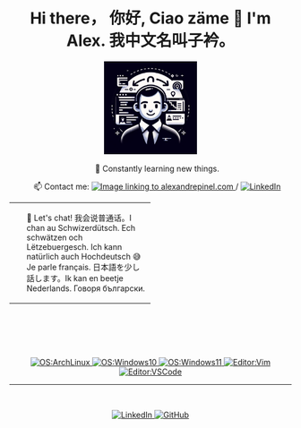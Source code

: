 <h1 align="center"> Hi there， 你好, Ciao zäme 👋 I'm Alex. 我中文名叫子衿。 </h1>

<p align="center">
  <img src="archavatarwork.webp" width="33%" />
</p>

<p align="center" width="75%">

<ul align="center"> 📖 Constantly learning new things. </ul>
<ul align="center"> 📫 Contact me:   <a href="https://www.alexandrepinel.com">
    <img alt="Image linking to alexandrepinel.com" src="https://img.shields.io/badge/-Website-0A0A0A?style=flat-square&logo=About.me&logoColor=white">
  </a>
  /
  <a href="https://www.linkedin.com/in/alexandre-pinel-045807128/">
    <img alt="LinkedIn" src="https://img.shields.io/badge/-LinkedIn-0077B5?style=flat-square&logo=linkedin&logoColor=white">
  </a> </ul>
<table align="center" style="width:50%;">
  <tr>
    <td>
      <ul>
        💬 Let's chat! 我会说普通话。I chan au Schwizerdütsch. Ech schwätzen och Lëtzebuergesch. Ich kann natürlich auch Hochdeutsch 😅 Je parle français. 日本語を少し話します。Ik kan en beetje Nederlands. Говоря български.
      </ul>
    </td>
  </tr>
</table>

</p>

<br>
<br>
<br>
<br>

<p align="center">
  <a href="https://archlinux.org">
    <img alt="OS:ArchLinux" src="https://img.shields.io/badge/OS-ArchLinux-blue?style=flat-square&logo=arch-linux">
  </a>
  <a href="https://www.microsoft.com/en-gb/software-download/windows10ISO">
    <img alt="OS:Windows10" src="https://img.shields.io/badge/OS-Windows10-blue?style=flat-square&logo=microsoft">
  </a>
  <a href="https://www.microsoft.com/windows/windows-11">
    <img alt="OS:Windows11" src="https://img.shields.io/badge/OS-Windows11-blue?style=flat-square&logo=microsoft">
  </a>
  <a href="https://www.vim.org/">
    <img alt="Editor:Vim" src="https://img.shields.io/badge/Editor-VIM-green?style=flat-square&logo=vim">
  </a>
  <a href="https://code.visualstudio.com/">
    <img alt="Editor:VSCode" src="https://img.shields.io/badge/Editor-VSCode-blue?style=flat-square&logo=visual%20studio%20code">
  </a>
</p>

---

<br>
<p align="center">
<a href="https://www.linkedin.com/in/alexandre-pinel-ma-mcil-045807128/">
  <img alt="LinkedIn" src="https://img.shields.io/badge/-LinkedIn-0077B5?style=flat-square&logo=Linkedin&logoColor=white">
</a>
<a href="https://github.com/HaoLiHaiO">
  <img alt="GitHub" src="https://img.shields.io/badge/-@HaoLiHaiO-181717?style=flat-square&logo=GitHub&logoColor=white"></a>
</p>
